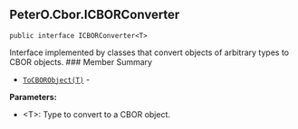 ## PeterO.Cbor.ICBORConverter<T>

    public interface ICBORConverter<T>

 Interface implemented by classes that convert objects of arbitrary types to CBOR objects.  ### Member Summary
* <code>[ToCBORObject(T)](#ToCBORObject_T)</code> -

<b>Parameters:</b>

 * &lt;T&gt;: Type to convert to a CBOR object.
